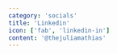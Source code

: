 ```yaml
---
category: 'socials'
title: 'Linkedin'
icon: ['fab', 'linkedin-in']
content: '@thejuliamathias'
---
```

